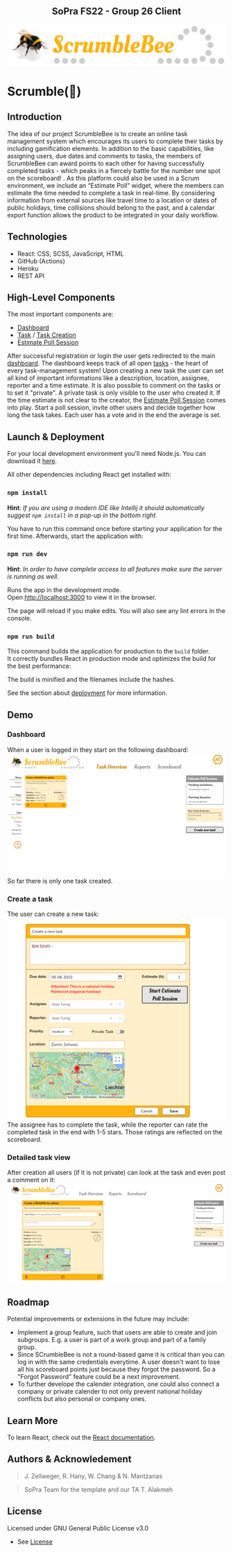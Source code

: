 
<div align="center">
    <h2>SoPra FS22 - Group 26 Client</h2>
</div>
<p align="center">
<img src="https://github.com/sopra-fs22-group-26/client/blob/main/src/images/scrumblebee_logo_508x95.png?raw=true" width="508" height="95" />
</p>



# Scrumble(:bee:)
## Introduction
The idea of our project ScrumbleBee is to create an online task management system which encourages its users to complete their tasks by including gamification elements. In addition to the basic capabilities, like assigning users, due dates and comments to tasks, the members of ScrumbleBee can award points to each other for having successfully completed tasks - which peaks in a fiercely battle for the number one spot on the scoreboard!
. As this platform could also be used in a Scrum environment, we include an	 “Estimate Poll” widget, where the members can estimate the time needed to complete a task in real-time. By considering information from external sources like travel time to a location or dates of public holidays, time collisions should belong to the past, and a calendar export function allows the product to be integrated in your daily workflow.

## Technologies

- React: CSS, SCSS, JavaScript, HTML
- GitHub (Actions)
- Heroku
- REST API

## High-Level Components

The most important components are:
- [Dashboard](src/components/views/Dashboard.js)
- [Task](src/components/ui/Task.js) / [Task Creation](src/components/views/CreationForm.js)
- [Estimate Poll Session](src/components/views/SessionLobby.js)

After successful registration or login the user gets redirected to the main [dashboard](src/components/views/Dashboard.js). The dashboard keeps track of all open [tasks](src/components/ui/Task.js) - the heart of every task-management system! 
Upon creating a new task the user can set all kind of important informations like a description, location, assignee, reporter and a time estimate. It is also possible to comment on the tasks or to set it "private". A private task is only visible to the user who created it. 
If the time estimate is not clear to the creator, the [Estimate Poll Session](src/components/views/SessionLobby.js) comes into play.
Start a poll session, invite other users and decide together how long the task takes. Each user has a vote and in the end the average is set.


## Launch & Deployment

For your local development environment you'll need Node.js. You can download it [here](https://nodejs.org).

All other dependencies including React get installed with:

### `npm install`
**Hint**: _If you are using a modern IDE like Intellij it should automatically suggest `npm install` in a pop-up in the bottom right._

You have to run this command once before starting your application for the first time. Afterwards, start the application with:

### `npm run dev`
**Hint**: _In order to have complete access to all features make sure the server is running as well._

Runs the app in the development mode.<br>
Open [http://localhost:3000](http://localhost:3000) to view it in the browser.

The page will reload if you make edits. You will also see any lint errors in the console.

### `npm run build`

This command builds the application for production to the `build` folder.<br>
It correctly bundles React in production mode and optimizes the build for the best performance:

The build is minified and the filenames include the hashes.<br>

See the section about [deployment](https://facebook.github.io/create-react-app/docs/deployment) for more information.

## Demo

### Dashboard
When a user is logged in they start on the following dashboard:
![Dashboard](https://github.com/sopra-fs22-group-26/client/blob/readMe-final/src/images/readme/Dashboard.PNG?raw=true)
So far there is only one task created.

### Create a task
The user can create a new task: 
![create a task](https://github.com/sopra-fs22-group-26/client/blob/readMe-final/src/images/readme/New_task.PNG?raw=true)
The assignee has to complete the task, while the reporter can rate the completed task in the end with 1-5 stars. Those ratings are reflected on the scoreboard.

### Detailed task view

After creation all users (if it is not private) can look at the task and even post a comment on it:
![Details](https://github.com/sopra-fs22-group-26/client/blob/readMe-final/src/images/readme/TaskComment.PNG?raw=true)



## Roadmap
Potential improvements or extensions in the future may include:

- Implement a group feature, such that users are able to create and join subgroups. E.g. a user is part of a work group and part of a family group.
- Since SCrumbleBee is not a round-based game it is critical than you can log in with the same credentials everytime. A user doesn't want to lose all his scoreboard points just because they forgot the password. So a "Forgot Password" feature could be a next improvement.
- To further develope the calender integration, one could also connect a company or private calender to not only prevent national holiday conflicts but also personal or company ones.

## Learn More

To learn React, check out the [React documentation](https://reactjs.org/).

## Authors & Acknowledement
>J. Zellweger, R. Hany, W. Chang & N. Mantzanas

>SoPra Team for the template and our TA T. Alakmeh

## License

Licensed under GNU General Public License v3.0
- See [License](LICENSE)





